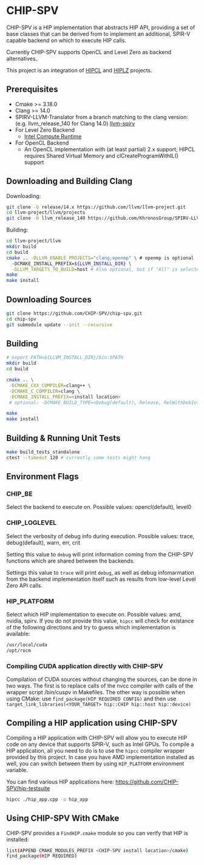 # CHIP-SPV

CHIP-SPV is a HIP implementation that abstracts HIP API, providing a
set of base classes that can be derived from to implement an
additional, SPIR-V capable backend on which to execute HIP
calls.

Currently CHIP-SPV supports OpenCL and Level Zero as backend alternatives.

This project is an integration of [HIPCL](https://github.com/cpc/hipcl) and
[HIPLZ](https://github.com/jz10/anl-gt-gpu/) projects.

## Prerequisites

* Cmake >= 3.18.0
* Clang >= 14.0
* SPIRV-LLVM-Translator from a branch matching to the clang version:
  (e.g. llvm\_release\_140 for Clang 14.0)
  [llvm-spirv](https://github.com/KhronosGroup/SPIRV-LLVM-Translator)
* For Level Zero Backend
  * [Intel Compute Runtime](https://github.com/intel/compute-runtime)
* For OpenCL Backend
  * An OpenCL implementation with (at least partial) 2.x support;
    HIPCL requires Shared Virtual Memory and clCreateProgramWithIL()
    support

## Downloading and Building Clang

Downloading:

```bash
git clone -b release/14.x https://github.com/llvm/llvm-project.git
cd llvm-project/llvm/projects
git clone -b llvm_release_140 https://github.com/KhronosGroup/SPIRV-LLVM-Translator.git
```

Building:

```bash
cd llvm-project/llvm
mkdir build
cd build
cmake .. -DLLVM_ENABLE_PROJECTS="clang;openmp" \ # openmp is optional
  -DCMAKE_INSTALL_PREFIX=${LLVM_INSTALL_DIR} \
  -DLLVM_TARGETS_TO_BUILD=host # Also optional, but if "All" is selected, potential issues can arise. Furthermore, speeds up compilation time if limited to just the architectures you actually use.
make
make install
```

## Downloading Sources

```bash
git clone https://github.com/CHIP-SPV/chip-spv.git
cd chip-spv
git submodule update --init --recursive
```

## Building

```bash
# export PATH=${LLVM_INSTALL_DIR}/bin:$PATH
mkdir build
cd build

cmake .. \
 -DCMAKE_CXX_COMPILER=clang++ \
 -DCMAKE_C_COMPILER=clang \
 -DCMAKE_INSTALL_PREFIX=<install location> 
 # optional: -DCMAKE_BUILD_TYPE=<Debug(default), Release, RelWithDebInfo>

make
make install
```

## Building & Running Unit Tests

```bash
make build_tests_standalone
ctest --timeout 120 # currently some tests might hang
```

## Environment Flags

### CHIP_BE

Select the backend to execute on.
Possible values: opencl(default), level0

### CHIP_LOGLEVEL

Select the verbosity of debug info during execution.
Possible values: trace, debug(default), warn, err, crit

Setting this value to `debug` will print information coming from the CHIP-SPV functions which are shared between the backends.

Settings this value to `trace` will print `debug`, as well as debug infomarmation from the backend implementation itself such as results from low-level Level Zero API calls.

### HIP_PLATFORM

Select which HIP implementation to execute on. Possible values: amd, nvidia, spirv.
If you do not provide this value, `hipcc` will check for existance of the following directions and try to guess which implementation is available:

```bash
/usr/local/cuda
/opt/rocm
```

### Compiling CUDA application directly with CHIP-SPV

Compilation of CUDA sources without changing the sources, can be done in two ways. The first is to replace calls of the nvcc compiler with calls of the wrapper script <CHIP-install-path>/bin/cuspv in Makefiles. The other way is possible when using CMake: use `find_package(HIP REQUIRED CONFIG)` and then use `target_link_libraries(<YOUR_TARGET> hip::CHIP hip::host hip::device)`

## Compiling a HIP application using CHIP-SPV

Compiling a HIP application with CHIP-SPV will allow you to execute HIP code on any device that supports SPIR-V, such as Intel GPUs. To compile a HIP application, all you need to do is to use the `hipcc` compiler wrapper provided by this project. In case you have AMD implementation installed as well, you can switch between them by using `HIP_PLATFORM` environment variable.

You can find various HIP applications here: <https://github.com/CHIP-SPV/hip-testsuite>

```bash
hipcc ./hip_app.cpp -o hip_app
```

## Using CHIP-SPV With CMake

CHIP-SPV provides a `FindHIP.cmake` module so you can verify that HIP is installed:

```bash
list(APPEND CMAKE_MODULES_PREFIX <CHIP-SPV install location>/cmake)
find_package(HIP REQUIRED)
```
